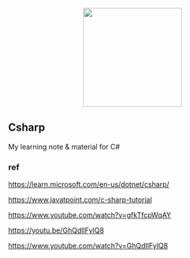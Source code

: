 <p align="center"><img src="https://github.com/YinHk-Notes/Csharp/blob/main/csharp-logo.png" height="200px"></p>

## Csharp
My learning note & material for C#



### ref
https://learn.microsoft.com/en-us/dotnet/csharp/

https://www.javatpoint.com/c-sharp-tutorial

https://www.youtube.com/watch?v=gfkTfcpWqAY

https://youtu.be/GhQdlIFylQ8

https://www.youtube.com/watch?v=GhQdlIFylQ8
